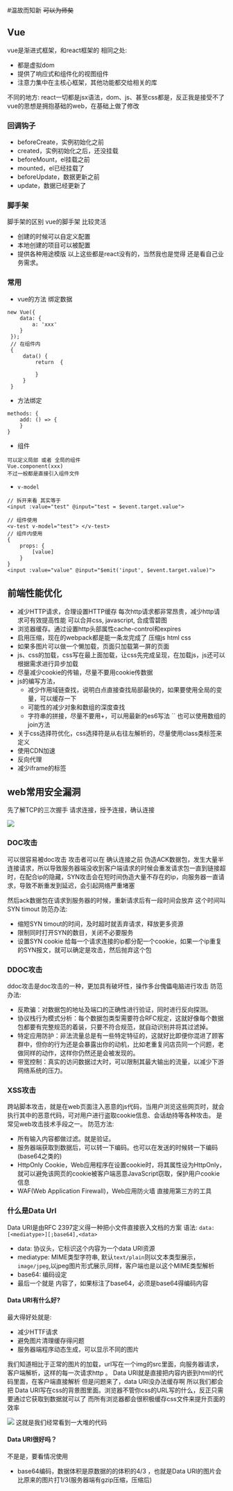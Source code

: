 #温故而知新
~~可以为师矣~~

## Vue
vue是渐进式框架，和react框架的
相同之处:
* 都是虚拟dom
* 提供了响应式和组件化的视图组件
* 注意力集中在主核心框架，其他功能都交给相关的库

不同的地方:
react一切都是jsx语法，dom、js、甚至css都是，反正我是接受不了
vue的思想是拥抱基础的web，在基础上做了修改

### 回调钩子
* beforeCreate，实例初始化之前
* created，实例初始化之后，还没挂载
* beforeMount，el挂载之前
* mounted，el已经挂载了
* beforeUpdate，数据更新之前
* update，数据已经更新了

### 脚手架
脚手架的区别
vue的脚手架 比较灵活
* 创建的时候可以自定义配置
* 本地创建的项目可以被配置
* 提供各种用途模版
以上这些都是react没有的，当然我也是觉得 还是看自己业务需求。

### 常用
* vue的方法 绑定数据
```
new Vue({
    data: {
        a: 'xxx'
    }    
 });
 // 在组件内
 {
     data() {
         return  {
             
         }
     }
 }
```
* 方法绑定
```
methods: {
    add: () => {
    }
}
```
* 组件
```
可以定义局部 或者 全局的组件
Vue.component(xxx)
不过一般都是直接引入组件文件
```
* `v-model`
```
// 拆开来看 其实等于
<input :value="test" @input="test = $event.target.value">

// 组件使用 
<v-test v-model="test"> </v-test>
// 组件内使用
{
    props: {
        [value] 
    }
}
<input :value="value" @input="$emit('input', $event.target.value)">
```

## 前端性能优化
* 减少HTTP请求，合理设置HTTP缓存
    每次http请求都非常昂贵，减少http请求可有效提高性能
    可以合并css, javascript, 合成雪碧图
* 浏览器缓存。通过设置http头部属性cache-control和expires
* 启用压缩，现在的webpack都是能一条龙完成了 压缩js html css
* 如果多图片可以做一个懒加载，页面只加载第一屏的页面
* js、css的加载，css写在最上面加载，让css先完成呈现，在加载js，js还可以根据需求进行异步加载
* 尽量减少cookie的传输，尽量不要用cookie传数据
* js的编写方法，
    - 减少作用域链查找，说明白点直接查找局部最快的，如果要使用全局的变量，可以缓存一下
    - 可能性的减少对象和数组的深度查找
    - 字符串的拼接，尽量不要用+，可以用最新的es6写法 `` 也可以使用数组的join方法
* 关于css选择符优化，css选择符是从右往左解析的，尽量使用class类标签来定义
* 使用CDN加速
* 反向代理
* 减少iframe的标签

## web常用安全漏洞

 先了解TCP的三次握手
请求连接，授予连接，确认连接

![](./_image/a2a7803323407c221860f062cc9ee58.png)


### DOC攻击
可以很容易被doc攻击
攻击者可以在 确认连接之前 伪造ACK数据包，发生大量半连接请求，所以导致服务器端没收到客户端请求的时候会重发请求包一直到链接超时，在配合ip的隐藏，SYN攻击会在短时间伪造大量不存在的ip，向服务器一直请求，导致不断重发到延迟，会引起网络严重堵塞

然后ack数据包在请求到服务器的时候，重新请求后有一段时间会放弃 这个时间叫SYN timout
防范办法:
* 缩短SYN timout的时间，及时超时就丢弃请求，释放更多资源
* 限制同时打开SYN的数目，关闭不必要服务
* 设置SYN cookie 给每一个请求连接的ip都分配一个cookie，如果一个ip重复的SYN报文，就可以确定是攻击，然后抛弃这个包

### DDOC攻击
ddoc攻击是doc攻击的一种，更加具有破坏性，操作多台傀儡电脑进行攻击
防范办法:
* 反欺骗：对数据包的地址及端口的正确性进行验证，同时进行反向探测。
* 协议栈行为模式分析：每个数据包类型需要符合RFC规定，这就好像每个数据包都要有完整规范的着装，只要不符合规范，就自动识别并将其过滤掉。
*  特定应用防护：非法流量总是有一些特定特征的，这就好比即便你混进了顾客群中，但你的行为还是会暴露出你的动机，比如老重复问店员同一个问题，老做同样的动作，这样你仍然还是会被发现的。
* 带宽控制：真实的访问数据过大时，可以限制其最大输出的流量，以减少下游网络系统的压力。 


### XSS攻击
跨站脚本攻击，就是在web页面注入恶意的js代码，当用户浏览这些网页时，就会执行其中的恶意代码，可对用户进行盗取cookie信息、会话劫持等各种攻击。
是常见web攻击技术手段之一。
防范方法:
* 所有输入内容都做过滤。就是验证。
* 服务器端获取到数据后，可以转一下编码。也可以在发送的时候转一下编码(base64之类的)
* HttpOnly Cookie，Web应用程序在设置cookie时，将其属性设为HttpOnly，就可以避免该网页的cookie被客户端恶意JavaScript窃取，保护用户cookie信息
* WAF(Web Application Firewall)，Web应用防火墙 直接用第三方的工具

### 什么是Data UrI
Data URI是由RFC 2397定义得一种把小文件直接嵌入文档的方案
语法:
`data:[<mediatype>][;base64],<data>`
* data: 协议头，它标识这个内容为一个data URI资源
* mediatype: MIME类型字符串, 默认`text/plain`则以文本类型展示，`image/jpeg`,以jpeg图片形式展示,同样，客户端也是以这个MIME类型解析
* base64: 编码设定
* 最后一个就是 内容了，如果标注了base64，必须是base64得编码内容

#### Data URI有什么好?
最大得好处就是:
* 减少HTTF请求
* 避免图片清理缓存得问题
* 服务器端程序动态生成，可以显示不同的图片

我们知道相比于正常的图片的加载，url写在一个img的src里面，向服务器请求，客户端解析，这样的每一次请求http 。
Data URI就是直接把内容内嵌到html的代码里面，在客户端直接解析
但是问题来了，data URI没办法缓存啊
所以我们都会把 Data URI写在css的背景图里面。浏览器不管你css的URL写的什么，反正只需要通过它获取到数据就可以了
而所有浏览器都会很积极缓存css文件来提升页面的效率

![](./_image/2019-09-29-16-25-20.jpg)
这就是我们经常看到一大堆的代码

#### Data URI很好吗？
不是是，要看情况使用
* base64编码，数据体积是原数据的的体积的4/3 ，也就是Data URI的图片会比原来的图片打1/3(服务器端有gzip压缩，压缩后)

